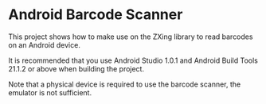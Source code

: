 Android Barcode Scanner
=======================

This project shows how to make use on the ZXing library to read barcodes on an Android device.

It is recommended that you use Android Studio 1.0.1 and Android Build Tools 21.1.2 or above when building the project.

Note that a physical device is required to use the barcode scanner, the emulator is not sufficient.